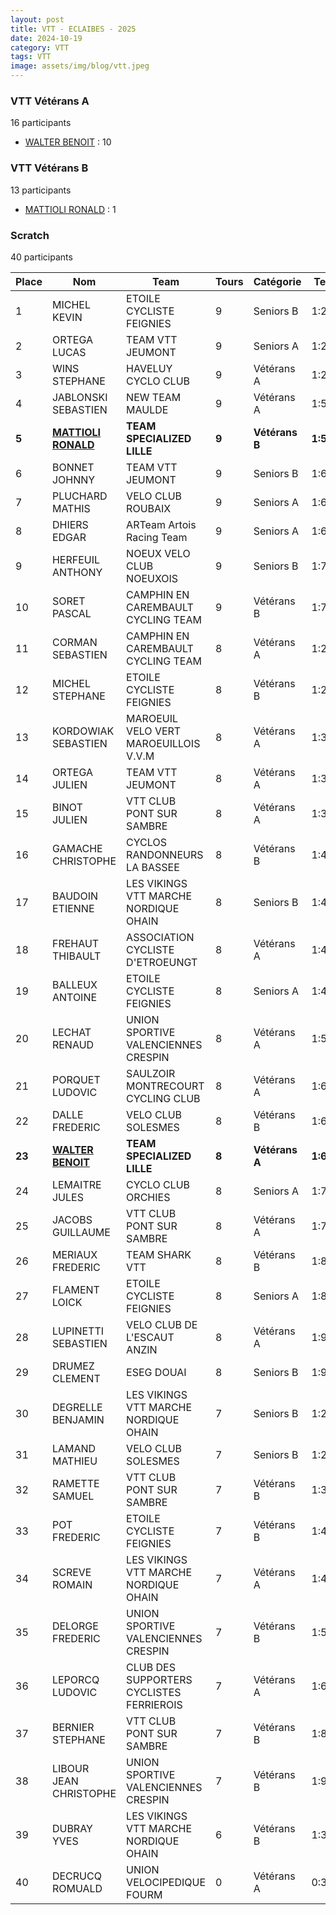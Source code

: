 ```yaml
---
layout: post
title: VTT - ECLAIBES - 2025
date: 2024-10-19
category: VTT
tags: VTT
image: assets/img/blog/vtt.jpeg
---
```


### VTT Vétérans A
16 participants
- [WALTER BENOIT](https://teamspecializedlille.github.io/coureurs/walterbenoit) : 10

### VTT Vétérans B
13 participants
- [MATTIOLI RONALD](https://teamspecializedlille.github.io/coureurs/mattiolironald) : 1

### Scratch
40 participants

| Place | Nom | Team | Tours | Catégorie | Temps |
|---|---|---|---|---|---|
| 1 | MICHEL KEVIN | ETOILE CYCLISTE FEIGNIES | 9 | Seniors B | 1:2:22 | 
| 2 | ORTEGA LUCAS | TEAM VTT JEUMONT | 9 | Seniors A | 1:2:40 | 
| 3 | WINS STEPHANE | HAVELUY CYCLO CLUB | 9 | Vétérans A | 1:2:46 | 
| 4 | JABLONSKI SEBASTIEN | NEW TEAM MAULDE | 9 | Vétérans A | 1:5:40 | 
| **5** | **[MATTIOLI RONALD](https://teamspecializedlille.github.io/coureurs/mattiolironald)** | **TEAM SPECIALIZED LILLE** | **9** | **Vétérans B** | **1:5:47** | 
| 6 | BONNET JOHNNY | TEAM VTT JEUMONT | 9 | Seniors B | 1:6:2 | 
| 7 | PLUCHARD MATHIS | VELO CLUB ROUBAIX | 9 | Seniors A | 1:6:24 | 
| 8 | DHIERS EDGAR | ARTeam Artois Racing Team | 9 | Seniors A | 1:6:52 | 
| 9 | HERFEUIL ANTHONY | NOEUX VELO CLUB NOEUXOIS | 9 | Seniors B | 1:7:34 | 
| 10 | SORET PASCAL | CAMPHIN EN CAREMBAULT CYCLING TEAM | 9 | Vétérans B | 1:7:40 | 
| 11 | CORMAN SEBASTIEN | CAMPHIN EN CAREMBAULT CYCLING TEAM | 8 | Vétérans A | 1:2:24 | 
| 12 | MICHEL STEPHANE | ETOILE CYCLISTE FEIGNIES | 8 | Vétérans B | 1:2:52 | 
| 13 | KORDOWIAK SEBASTIEN | MAROEUIL VELO VERT MAROEUILLOIS V.V.M | 8 | Vétérans A | 1:3:7 | 
| 14 | ORTEGA JULIEN | TEAM VTT JEUMONT | 8 | Vétérans A | 1:3:24 | 
| 15 | BINOT JULIEN | VTT  CLUB PONT SUR SAMBRE | 8 | Vétérans A | 1:3:49 | 
| 16 | GAMACHE CHRISTOPHE | CYCLOS RANDONNEURS LA BASSEE | 8 | Vétérans B | 1:4:10 | 
| 17 | BAUDOIN ETIENNE | LES VIKINGS VTT MARCHE NORDIQUE OHAIN | 8 | Seniors B | 1:4:20 | 
| 18 | FREHAUT THIBAULT | ASSOCIATION CYCLISTE D'ETROEUNGT | 8 | Vétérans A | 1:4:31 | 
| 19 | BALLEUX ANTOINE | ETOILE CYCLISTE FEIGNIES | 8 | Seniors A | 1:4:43 | 
| 20 | LECHAT RENAUD | UNION SPORTIVE VALENCIENNES CRESPIN | 8 | Vétérans A | 1:5:52 | 
| 21 | PORQUET LUDOVIC | SAULZOIR MONTRECOURT CYCLING CLUB | 8 | Vétérans A | 1:6:9 | 
| 22 | DALLE FREDERIC | VELO CLUB SOLESMES | 8 | Vétérans B | 1:6:38 | 
| **23** | **[WALTER BENOIT](https://teamspecializedlille.github.io/coureurs/walterbenoit)** | **TEAM SPECIALIZED LILLE** | **8** | **Vétérans A** | **1:6:40** | 
| 24 | LEMAITRE JULES | CYCLO CLUB ORCHIES | 8 | Seniors A | 1:7:27 | 
| 25 | JACOBS GUILLAUME | VTT  CLUB PONT SUR SAMBRE | 8 | Vétérans A | 1:7:44 | 
| 26 | MERIAUX FREDERIC | TEAM SHARK VTT | 8 | Vétérans B | 1:8:4 | 
| 27 | FLAMENT LOICK | ETOILE CYCLISTE FEIGNIES | 8 | Seniors A | 1:8:16 | 
| 28 | LUPINETTI SEBASTIEN | VELO CLUB DE L'ESCAUT ANZIN | 8 | Vétérans A | 1:9:5 | 
| 29 | DRUMEZ CLEMENT | ESEG DOUAI | 8 | Seniors B | 1:9:54 | 
| 30 | DEGRELLE BENJAMIN | LES VIKINGS VTT MARCHE NORDIQUE OHAIN | 7 | Seniors B | 1:2:32 | 
| 31 | LAMAND MATHIEU | VELO CLUB SOLESMES | 7 | Seniors B | 1:2:36 | 
| 32 | RAMETTE SAMUEL | VTT  CLUB PONT SUR SAMBRE | 7 | Vétérans B | 1:3:47 | 
| 33 | POT FREDERIC | ETOILE CYCLISTE FEIGNIES | 7 | Vétérans B | 1:4:36 | 
| 34 | SCREVE ROMAIN | LES VIKINGS VTT MARCHE NORDIQUE OHAIN | 7 | Vétérans A | 1:4:39 | 
| 35 | DELORGE FREDERIC | UNION SPORTIVE VALENCIENNES CRESPIN | 7 | Vétérans B | 1:5:4 | 
| 36 | LEPORCQ LUDOVIC | CLUB DES SUPPORTERS CYCLISTES FERRIEROIS | 7 | Vétérans A | 1:6:4 | 
| 37 | BERNIER STEPHANE | VTT  CLUB PONT SUR SAMBRE | 7 | Vétérans B | 1:8:47 | 
| 38 | LIBOUR JEAN CHRISTOPHE | UNION SPORTIVE VALENCIENNES CRESPIN | 7 | Vétérans B | 1:9:23 | 
| 39 | DUBRAY YVES | LES VIKINGS VTT MARCHE NORDIQUE OHAIN | 6 | Vétérans B | 1:3:15 | 
| 40 | DECRUCQ ROMUALD | UNION VELOCIPEDIQUE FOURM | 0 | Vétérans A | 0:38:53 | 
